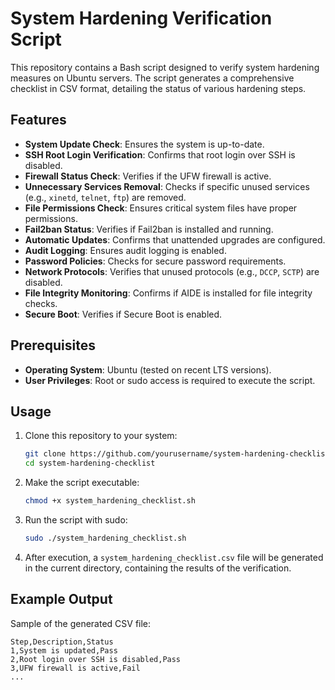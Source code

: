 # System Hardening Verification Script

This repository contains a Bash script designed to verify system hardening measures on Ubuntu servers. The script generates a comprehensive checklist in CSV format, detailing the status of various hardening steps.

## Features

- **System Update Check**: Ensures the system is up-to-date.
- **SSH Root Login Verification**: Confirms that root login over SSH is disabled.
- **Firewall Status Check**: Verifies if the UFW firewall is active.
- **Unnecessary Services Removal**: Checks if specific unused services (e.g., `xinetd`, `telnet`, `ftp`) are removed.
- **File Permissions Check**: Ensures critical system files have proper permissions.
- **Fail2ban Status**: Verifies if Fail2ban is installed and running.
- **Automatic Updates**: Confirms that unattended upgrades are configured.
- **Audit Logging**: Ensures audit logging is enabled.
- **Password Policies**: Checks for secure password requirements.
- **Network Protocols**: Verifies that unused protocols (e.g., `DCCP`, `SCTP`) are disabled.
- **File Integrity Monitoring**: Confirms if AIDE is installed for file integrity checks.
- **Secure Boot**: Verifies if Secure Boot is enabled.

## Prerequisites

- **Operating System**: Ubuntu (tested on recent LTS versions).
- **User Privileges**: Root or sudo access is required to execute the script.

## Usage

1. Clone this repository to your system:
   ```bash
   git clone https://github.com/yourusername/system-hardening-checklist.git
   cd system-hardening-checklist
   ```

2. Make the script executable:
   ```bash
   chmod +x system_hardening_checklist.sh
   ```

3. Run the script with sudo:
   ```bash
   sudo ./system_hardening_checklist.sh
   ```

4. After execution, a `system_hardening_checklist.csv` file will be generated in the current directory, containing the results of the verification.

## Example Output

Sample of the generated CSV file:

```csv
Step,Description,Status
1,System is updated,Pass
2,Root login over SSH is disabled,Pass
3,UFW firewall is active,Fail
...
```


